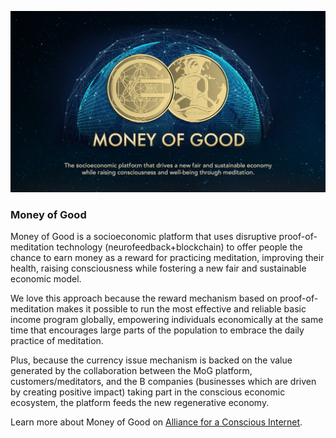 ![Money of Good logo](./img/money_of_good.jpg)

### Money of Good

Money of Good is a socioeconomic platform that uses disruptive proof-of-meditation technology (neurofeedback+blockchain) to offer people the chance to earn money as a reward for practicing meditation, improving their health, raising consciousness while fostering a new fair and sustainable economic model. 

We love this approach because the reward mechanism based on proof-of-meditation makes it possible to run the most effective and reliable basic income program globally, empowering individuals economically at the same time that encourages large parts of the population to embrace the daily practice of meditation.

Plus, because the currency issue mechanism is backed on the value generated by the collaboration between the MoG platform, customers/meditators, and the B companies (businesses which are driven by creating positive impact) taking part in the conscious economic ecosystem, the platform feeds the new regenerative economy.

Learn more about Money of Good on [Alliance for a Conscious Internet](https://www.consciousinternet.org/#/projects/Money%20of%20Good).